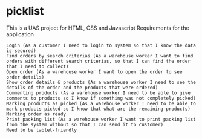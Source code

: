 # picklist
This is a UAS project for HTML, CSS and Javascript
Requirements for the application

    Login (As a customer I need to login to system so that I know the data is secured)
    Find orders by search criterias (As a warehouse worker I want to find orders with different search criterias, so that I can find the order that I need to collect)
    Open order (As a warehouse worker I want to open the order to see order details)
    Show order details & products (As a warehouse worker I need to see the details of the order and the products that were ordered)
    Commenting products (As a warehouse worker I need to be able to give comments to products so I know if something was not completely picked)
    Marking products as picked (As a warehouse worker I need to be able to mark products picked so I know that what are the remaining products)
    Marking order as ready 
    Print packing list (As a warehouse worker I want to print packing list from the system without so that I can send it to customer)
    Need to be tablet-friendly
